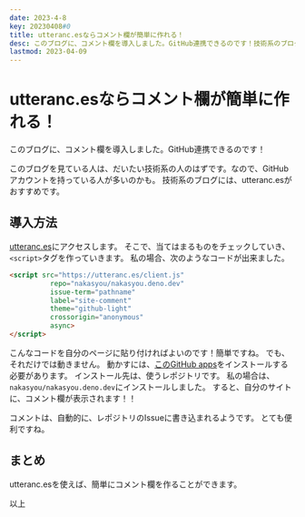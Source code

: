 ```yaml
---
date: 2023-4-8
key: 20230408#0
title: utteranc.esならコメント欄が簡単に作れる！
desc: このブログに、コメント欄を導入しました。GitHub連携できるのです！技術系のブログには、utteranc.esがおすすめです。
lastmod: 2023-04-09
---
```

# utteranc.esならコメント欄が簡単に作れる！
このブログに、コメント欄を導入しました。GitHub連携できるのです！

このブログを見ている人は、だいたい技術系の人のはずです。なので、GitHubアカウントを持っている人が多いのかも。
技術系のブログには、utteranc.esがおすすめです。
## 導入方法
[utteranc.es](https://utteranc.es)にアクセスします。
そこで、当てはまるものをチェックしていき、`<script>`タグを作っていきます。
私の場合、次のようなコードが出来ました。
```html
<script src="https://utteranc.es/client.js"
          repo="nakasyou/nakasyou.deno.dev"
          issue-term="pathname"
          label="site-comment"
          theme="github-light"
          crossorigin="anonymous"
          async>
</script>
```
こんなコードを自分のページに貼り付ければよいのです！簡単ですね。
でも、それだけでは動きません。
動かすには、[このGitHub apps](https://github.com/apps/utterances)をインストールする必要があります。
インストール先は、使うレポジトリです。
私の場合は、`nakasyou/nakasyou.deno.dev`にインストールしました。
すると、自分のサイトに、コメント欄が表示されます！！

コメントは、自動的に、レポジトリのIssueに書き込まれるようです。
とても便利ですね。
## まとめ
utteranc.esを使えば、簡単にコメント欄を作ることができます。


以上

